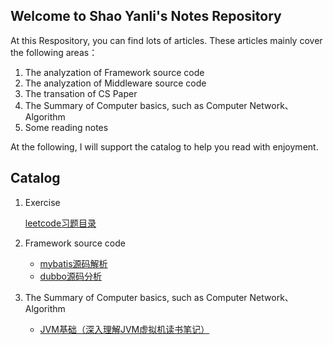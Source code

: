 ## Welcome to Shao Yanli's Notes Repository

At this Respository, you can find lots of articles. These articles mainly cover the following areas：

1. The analyzation of Framework source code
2. The analyzation of Middleware source code
3. The transation of CS Paper
4. The Summary of Computer basics, such as Computer Network、Algorithm
5. Some reading notes

At the following, I will support the catalog to help you read with enjoyment.

## Catalog

1. Exercise

    [leetcode习题目录](./leetcode/Catalog.md)

2. Framework source code

    - [mybatis源码解析](./framwork/mybatis/catelog.md)
    - [dubbo源码分析](./framwork/dubbo/1.SPI/1.SPI.md)

3. The Summary of Computer basics, such as Computer Network、Algorithm
   - [JVM基础（深入理解JVM虚拟机读书笔记）](./java/jvm/深入理解JVM虚拟机/catelog.md) 